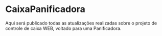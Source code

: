 # CaixaPanificadora

Aqui será publicado todas as atualizações realizadas sobre o projeto de controle de caixa WEB, voltado para uma Panificadora.

